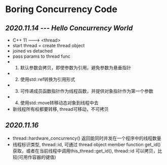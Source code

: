# Boring Concurrency Code

## *2020.11.14 --- Hello Concurrency World*
* C++ 11 ---> \<thread>  
* start thread = create thread object  
* joined vs detached  
* pass params to thread func
* 1. 默认参数会拷贝，即使参数为引用，避免参数为悬垂指针
* 2. 使用std::ref转换为引用形式
* 3. 可传递成员函数指针作为线程函数，并提供对象指针作为第一个参数
* 4. 使用std::move转移动态对象到线程中去  
* 新线程所有权都要转移, thread可移动，不可拷贝

## *2020.11.16*
* thread::hardware_concurrency() 返回能同时并发在一个程序中的线程数量
* 线程标识类型, thread::id, 可通过 thread object member function get_id()获取，或者在当前线程中调用this_thread::get_id(), thread::id 可以拷贝，比较(可用作容器的键值)


